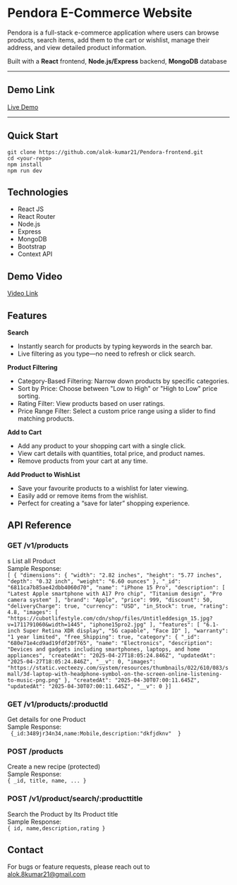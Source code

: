 # Pendora E-Commerce Website

Pendora is a full-stack e-commerce application where users can browse products, search items, add them to the cart or wishlist, manage their address, and view detailed product information.

Built with a **React** frontend, **Node.js/Express** backend, **MongoDB** database

---

## Demo Link

[Live Demo](https://pendora-frontend.vercel.app/)

---

## Quick Start

```
git clone https://github.com/alok-kumar21/Pendora-frontend.git
cd <your-repo>
npm install
npm run dev

```

## Technologies

- React JS
- React Router
- Node.js
- Express
- MongoDB
- Bootstrap
- Context API

## Demo Video

[Video Link](https://youtu.be/FzJ-0-eVBI0)

## Features

**Search**

- Instantly search for products by typing keywords in the search bar.
- Live filtering as you type—no need to refresh or click search.

**Product Filtering**

- Category-Based Filtering: Narrow down products by specific categories.
- Sort by Price: Choose between "Low to High" or "High to Low" price sorting.
- Rating Filter: View products based on user ratings.
- Price Range Filter: Select a custom price range using a slider to find matching products.

**Add to Cart**

- Add any product to your shopping cart with a single click.
- View cart details with quantities, total price, and product names.
- Remove products from your cart at any time.

**Add Product to WishList**

- Save your favourite products to a wishlist for later viewing.
- Easily add or remove items from the wishlist.
- Perfect for creating a “save for later” shopping experience.

## API Reference

### **GET /v1/products**<br>

s
List all Product<br>
Sample Response:<br>
`[ {
        "dimensions": {
            "width": "2.82 inches",
            "height": "5.77 inches",
            "depth": "0.32 inch",
            "weight": "6.60 ounces"
        },
        "_id": "6811ca7b85ae42dbb4060d70",
        "name": "iPhone 15 Pro",
        "description": [
            "Latest Apple smartphone with A17 Pro chip",
            "Titanium design",
            "Pro camera system"
        ],
        "brand": "Apple",
        "price": 999,
        "discount": 50,
        "deliveryCharge": true,
        "currency": "USD",
        "in_Stock": true,
        "rating": 4.8,
        "images": [
            "https://cubotlifestyle.com/cdn/shop/files/Untitleddesign_15.jpg?v=1711791060&width=1445",
            "iphone15pro2.jpg"
        ],
        "features": [
            "6.1-inch Super Retina XDR display",
            "5G capable",
            "Face ID"
        ],
        "warranty": "1 year limited",
        "free_Shipping": true,
        "category": {
            "_id": "680e71e4cd9ad19fdf20f765",
            "name": "Electronics",
            "description": "Devices and gadgets including smartphones, laptops, and home appliances",
            "createdAt": "2025-04-27T18:05:24.846Z",
            "updatedAt": "2025-04-27T18:05:24.846Z",
            "__v": 0,
            "images": "https://static.vecteezy.com/system/resources/thumbnails/022/610/083/small/3d-laptop-with-headphone-symbol-on-the-screen-online-listening-to-music-png.png"
        },
        "createdAt": "2025-04-30T07:00:11.645Z",
        "updatedAt": "2025-04-30T07:00:11.645Z",
        "__v": 0
    }]`

### **GET /v1/products/:productId**<br>

Get details for one Product<br>
Sample Response:<br>
` {_id:3489jr34n34,name:Mobile,description:"dkfjdknv"  }`

### **POST /products**<br>

Create a new recipe (protected)<br>
Sample Response:<br>
`{ _id, title, name, ... }`

### **POST /v1/product/search/:producttitle**<br>

Search the Product by Its Product title<br>
Sample Response:<br>
`{ id, name,description,rating }`

## Contact

For bugs or feature requests, please reach out to alok.8kumar21@gmail.com

